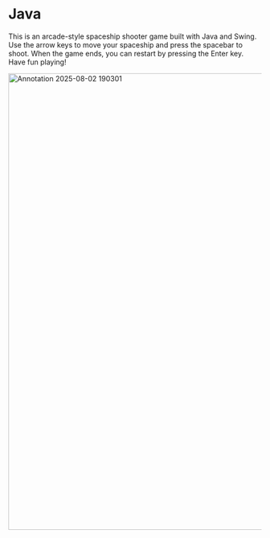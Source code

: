 # Java

This is an arcade-style spaceship shooter game built with Java and Swing. Use the arrow keys to move your spaceship and press the spacebar to shoot. When the game ends, you can restart by pressing the Enter key. Have fun playing!


<img width="1472" height="907" alt="Annotation 2025-08-02 190301" src="https://github.com/user-attachments/assets/9d91f462-434c-43d0-ad64-e76ce10adcf2" />
